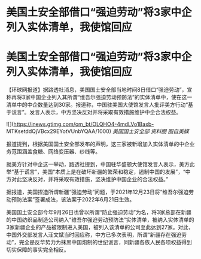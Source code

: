 # 美国土安全部借口“强迫劳动”将3家中企列入实体清单，我使馆回应

# 美国土安全部借口“强迫劳动”将3家中企列入实体清单，我使馆回应

【环球网报道】据路透社消息，美国国土安全部当地时间8日借口“强迫劳动”，宣称再将3家中国企业列入其所谓“维吾尔强迫劳动预防法”的实体清单中，使在这一清单中的中企数量达到30家。报道称，中国驻美国大使馆发言人批评美方行动“基于谎言”。发言人表示，中方坚决反对并将采取有效措施维护中企合法权益。

![](https://inews.gtimg.com/om_bt/OLQHO4-4mdLVo1Baxb-
MTKsetddQjVBcx29EYotVUnbYQAA/1000) _美国国土安全部 资料图 图自美媒_

报道提到，根据美国国土安全部发布的声明，这三家被新增加入实体清单的中企业务范围涵盖食糖、网络变压器、纱线等。

就美方针对中企这一举动，路透社提到，中国驻华盛顿大使馆发言人表示，美方此举“基于谎言”，美国“本质上是在破坏新疆的繁荣和稳定，遏制中国的发展”，“中方对此坚决反对，并将采取有效措施，坚决维护中国企业的合法权益。”

据报道，美国捏造所谓新疆“强迫劳动”问题，于2021年12月23日将“维吾尔强迫劳动预防法案”签署成法，该法案于2022年6月21日生效。

美国国土安全部今年9月26日也曾以所谓“防止强迫劳动”为名，将3家总部在新疆的中国纺织品制造公司纳入“维吾尔强迫劳动预防法”实体清单，被纳入实体清单的3家新疆企业的产品被限制进入美国，被列入该清单的公司至此达到27家。对此，中国外交部发言人汪文斌当时回应称，中方已多次表明，所谓“新疆存在强迫劳动”，完全是反华势力为抹黑中国炮制的世纪谎言，同新疆各族人民各项权益得到切实保障的事实完全相反。

